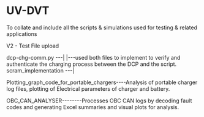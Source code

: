 # UV-DVT
To collate and include all the scripts &amp; simulations used for testing &amp; related applications

V2 - Test File upload

dcp-chg-comm.py      ---|
                        |---used both files to implement to verify and authenticate the charging process between the DCP and the script.
scram_implementation ---|


Plotting_graph_code_for_portable_chargers----Analysis of portable charger log files, plotting of Electrical parameters of charger and battery.

OBC_CAN_ANALYSER--------Processes OBC CAN logs by decoding fault codes and generating Excel summaries and visual plots for analysis.
